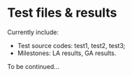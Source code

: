 # Test files & results

Currently include:

- Test source codes: test1, test2, test3;
- Milestones: LA results, GA results.

To be continued...

